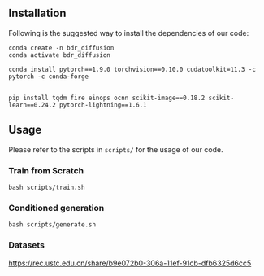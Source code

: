 
## Installation
Following is the suggested way to install the dependencies of our code:
```
conda create -n bdr_diffusion
conda activate bdr_diffusion

conda install pytorch==1.9.0 torchvision==0.10.0 cudatoolkit=11.3 -c pytorch -c conda-forge


pip install tqdm fire einops ocnn scikit-image==0.18.2 scikit-learn==0.24.2 pytorch-lightning==1.6.1
```

## Usage
Please refer to the scripts in `scripts/` for the usage of our code.
### Train from Scratch
```
bash scripts/train.sh
```

### Conditioned generation
```
bash scripts/generate.sh
```

### Datasets

https://rec.ustc.edu.cn/share/b9e072b0-306a-11ef-91cb-dfb6325d6cc5



